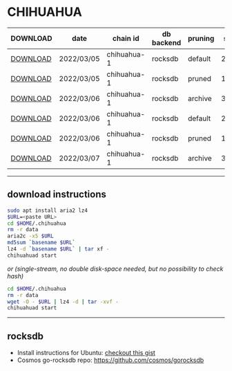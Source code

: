 # CHIHUAHUA
 
| DOWNLOAD  | date | chain id | db backend | pruning | size | file name | hash |
| --------- | ---- | -------- | ---------- | ------- | ---- | --------- | ---- |
| [DOWNLOAD](https://quicksync.ccvalidators.com/SNAPSHOTS/chihuahua-1_20220305_default.tar.lz4) | 2022/03/05 | chihuahua-1 | rocksdb | default | 283G | chihuahua-1_20220305_default.tar.lz4 | aca8b19930f28810de0b66fc1f80d3ce |
| [DOWNLOAD](https://quicksync.ccvalidators.com/SNAPSHOTS/chihuahua-1_20220305_pruned.tar.lz4) | 2022/03/05 | chihuahua-1 | rocksdb | pruned | 102G | chihuahua-1_20220305_pruned.tar.lz4 | 42b5b161fc2d1984f0ee840839ac557d |
| [DOWNLOAD](https://quicksync.ccvalidators.com/SNAPSHOTS/chihuahua-1_20220306_archive.tar.lz4) | 2022/03/06 | chihuahua-1 | rocksdb | archive | 357G | chihuahua-1_20220306_archive.tar.lz4 | 37acc970f31068b816d7429381f0fe6b |
| [DOWNLOAD](https://quicksync.ccvalidators.com/SNAPSHOTS/chihuahua-1_20220306_default.tar.lz4) | 2022/03/06 | chihuahua-1 | rocksdb | default | 288G | chihuahua-1_20220306_default.tar.lz4 | a747e8888a8f4145c0e935bf34f4aac4 |
| [DOWNLOAD](https://quicksync.ccvalidators.com/SNAPSHOTS/chihuahua-1_20220306_pruned.tar.lz4) | 2022/03/06 | chihuahua-1 | rocksdb | pruned | 103G | chihuahua-1_20220306_pruned.tar.lz4 | dceab6c3e1fc5c7aa074630540da36d8 |
| [DOWNLOAD](https://quicksync.ccvalidators.com/SNAPSHOTS/chihuahua-1_20220307_archive.tar.lz4) | 2022/03/07 | chihuahua-1 | rocksdb | archive | 362G | chihuahua-1_20220307_archive.tar.lz4 | b2ca172b0783808a28fafb6876bd7216 |
 
---
## download instructions
 
```sh
sudo apt install aria2 lz4
$URL=<paste URL>
cd $HOME/.chihuahua
rm -r data
aria2c -x5 $URL
md5sum `basename $URL`
lz4 -d `basename $URL` | tar xf -
chihuahuad start
```
*or (single-stream, no double disk-space needed, but no possibility to check hash)*
```sh
cd $HOME/.chihuahua
rm -r data
wget -O - $URL | lz4 -d | tar -xvf -
chihuahuad start
```
 
---
## rocksdb
 
- Install instructions for Ubuntu: [checkout this gist](https://gist.github.com/clemensgg/907de16baa203946633ddca462cbf597)
- Cosmos go-rocksdb repo: https://github.com/cosmos/gorocksdb
